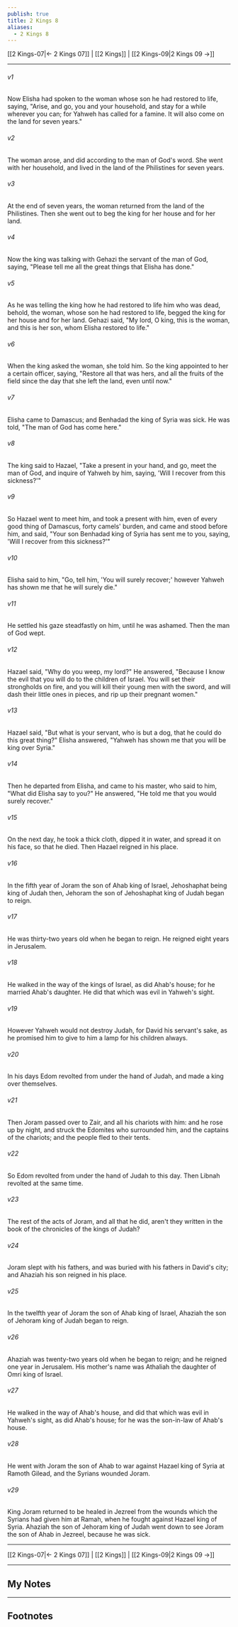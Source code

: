 ```yaml
---
publish: true
title: 2 Kings 8
aliases:
  - 2 Kings 8
---
```


[[2 Kings-07|← 2 Kings 07]] | [[2 Kings]] | [[2 Kings-09|2 Kings 09 →]]
***



###### v1 
Now Elisha had spoken to the woman whose son he had restored to life, saying, "Arise, and go, you and your household, and stay for a while wherever you can; for Yahweh has called for a famine. It will also come on the land for seven years." 

###### v2 
The woman arose, and did according to the man of God's word. She went with her household, and lived in the land of the Philistines for seven years. 

###### v3 
At the end of seven years, the woman returned from the land of the Philistines. Then she went out to beg the king for her house and for her land. 

###### v4 
Now the king was talking with Gehazi the servant of the man of God, saying, "Please tell me all the great things that Elisha has done." 

###### v5 
As he was telling the king how he had restored to life him who was dead, behold, the woman, whose son he had restored to life, begged the king for her house and for her land. Gehazi said, "My lord, O king, this is the woman, and this is her son, whom Elisha restored to life." 

###### v6 
When the king asked the woman, she told him. So the king appointed to her a certain officer, saying, "Restore all that was hers, and all the fruits of the field since the day that she left the land, even until now." 

###### v7 
Elisha came to Damascus; and Benhadad the king of Syria was sick. He was told, "The man of God has come here." 

###### v8 
The king said to Hazael, "Take a present in your hand, and go, meet the man of God, and inquire of Yahweh by him, saying, 'Will I recover from this sickness?'" 

###### v9 
So Hazael went to meet him, and took a present with him, even of every good thing of Damascus, forty camels' burden, and came and stood before him, and said, "Your son Benhadad king of Syria has sent me to you, saying, 'Will I recover from this sickness?'" 

###### v10 
Elisha said to him, "Go, tell him, 'You will surely recover;' however Yahweh has shown me that he will surely die." 

###### v11 
He settled his gaze steadfastly on him, until he was ashamed. Then the man of God wept. 

###### v12 
Hazael said, "Why do you weep, my lord?" He answered, "Because I know the evil that you will do to the children of Israel. You will set their strongholds on fire, and you will kill their young men with the sword, and will dash their little ones in pieces, and rip up their pregnant women." 

###### v13 
Hazael said, "But what is your servant, who is but a dog, that he could do this great thing?" Elisha answered, "Yahweh has shown me that you will be king over Syria." 

###### v14 
Then he departed from Elisha, and came to his master, who said to him, "What did Elisha say to you?" He answered, "He told me that you would surely recover." 

###### v15 
On the next day, he took a thick cloth, dipped it in water, and spread it on his face, so that he died. Then Hazael reigned in his place. 

###### v16 
In the fifth year of Joram the son of Ahab king of Israel, Jehoshaphat being king of Judah then, Jehoram the son of Jehoshaphat king of Judah began to reign. 

###### v17 
He was thirty-two years old when he began to reign. He reigned eight years in Jerusalem. 

###### v18 
He walked in the way of the kings of Israel, as did Ahab's house; for he married Ahab's daughter. He did that which was evil in Yahweh's sight. 

###### v19 
However Yahweh would not destroy Judah, for David his servant's sake, as he promised him to give to him a lamp for his children always. 

###### v20 
In his days Edom revolted from under the hand of Judah, and made a king over themselves. 

###### v21 
Then Joram passed over to Zair, and all his chariots with him: and he rose up by night, and struck the Edomites who surrounded him, and the captains of the chariots; and the people fled to their tents. 

###### v22 
So Edom revolted from under the hand of Judah to this day. Then Libnah revolted at the same time. 

###### v23 
The rest of the acts of Joram, and all that he did, aren't they written in the book of the chronicles of the kings of Judah? 

###### v24 
Joram slept with his fathers, and was buried with his fathers in David's city; and Ahaziah his son reigned in his place. 

###### v25 
In the twelfth year of Joram the son of Ahab king of Israel, Ahaziah the son of Jehoram king of Judah began to reign. 

###### v26 
Ahaziah was twenty-two years old when he began to reign; and he reigned one year in Jerusalem. His mother's name was Athaliah the daughter of Omri king of Israel. 

###### v27 
He walked in the way of Ahab's house, and did that which was evil in Yahweh's sight, as did Ahab's house; for he was the son-in-law of Ahab's house. 

###### v28 
He went with Joram the son of Ahab to war against Hazael king of Syria at Ramoth Gilead, and the Syrians wounded Joram. 

###### v29 
King Joram returned to be healed in Jezreel from the wounds which the Syrians had given him at Ramah, when he fought against Hazael king of Syria. Ahaziah the son of Jehoram king of Judah went down to see Joram the son of Ahab in Jezreel, because he was sick.

***
[[2 Kings-07|← 2 Kings 07]] | [[2 Kings]] | [[2 Kings-09|2 Kings 09 →]]

---
## My Notes

---
## Footnotes